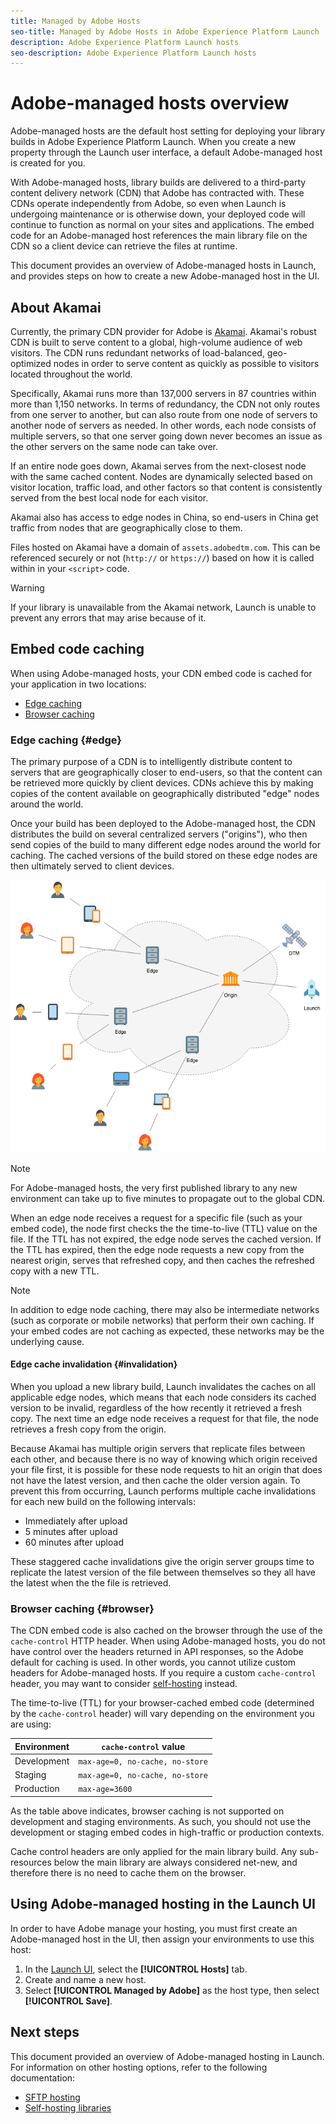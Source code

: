 ```yaml
---
title: Managed by Adobe Hosts
seo-title: Managed by Adobe Hosts in Adobe Experience Platform Launch
description: Adobe Experience Platform Launch hosts
seo-description: Adobe Experience Platform Launch hosts
---
```


# Adobe-managed hosts overview

Adobe-managed hosts are the default host setting for deploying your library builds in Adobe Experience Platform Launch. When you create a new property through the Launch user interface, a default Adobe-managed host is created for you. 

With Adobe-managed hosts, library builds are delivered to a third-party content delivery network (CDN) that Adobe has contracted with. These CDNs operate independently from Adobe, so even when Launch is undergoing maintenance or is otherwise down, your deployed code will continue to function as normal on your sites and applications. The embed code for an Adobe-managed host references the main library file on the CDN so a client device can retrieve the files at runtime.

This document provides an overview of Adobe-managed hosts in Launch, and provides steps on how to create a new Adobe-managed host in the UI.

## About Akamai

Currently, the primary CDN provider for Adobe is [Akamai](https://www.akamai.com/). Akamai's robust CDN is built to serve content to a global, high-volume audience of web visitors. The CDN runs redundant networks of load-balanced, geo-optimized nodes in order to serve content as quickly as possible to visitors located throughout the world.

Specifically, Akamai runs more than 137,000 servers in 87 countries within more than 1,150 networks. In terms of redundancy, the CDN not only routes from one server to another, but can also route from one node of servers to another node of servers as needed. In other words, each node consists of multiple servers, so that one server going down never becomes an issue as the other servers on the same node can take over.

If an entire node goes down, Akamai serves from the next-closest node with the same cached content. Nodes are dynamically selected based on visitor location, traffic load, and other factors so that content is consistently served from the best local node for each visitor.

Akamai also has access to edge nodes in China, so end-users in China get traffic from nodes that are geographically close to them.

Files hosted on Akamai have a domain of `assets.adobedtm.com`. This can be referenced securely or not (`http://` or `https://`) based on how it is called within in your `<script>` code.

>[!WARNING]
>
>If your library is unavailable from the Akamai network, Launch is unable to prevent any errors that may arise because of it.

## Embed code caching

When using Adobe-managed hosts, your CDN embed code is cached for your application in two locations:

* [Edge caching](#edge)
* [Browser caching](#browser)

### Edge caching {#edge}

The primary purpose of a CDN is to intelligently distribute content to servers that are geographically closer to end-users, so that the content can be retrieved more quickly by client devices. CDNs achieve this by making copies of the content available on geographically distributed "edge" nodes around the world.

Once your build has been deployed to the Adobe-managed host, the CDN distributes the build on several centralized servers ("origins"), who then send copies of the build to many different edge nodes around the world for caching. The cached versions of the build stored on these edge nodes are then ultimately served to client devices.

![](../assets/cdn-diagram.png)

>[!NOTE]
>
>For Adobe-managed hosts, the very first published library to any new environment can take up to five minutes to propagate out to the global CDN. 

When an edge node receives a request for a specific file (such as your embed code), the node first checks the the time-to-live (TTL) value on the file. If the TTL has not expired, the edge node serves the cached version. If the TTL has expired, then the edge node requests a new copy from the nearest origin, serves that refreshed copy, and then caches the refreshed copy with a new TTL.

>[!NOTE]
>
>In addition to edge node caching, there may also be intermediate networks (such as corporate or mobile networks) that perform their own caching. If your embed codes are not caching as expected, these networks may be the underlying cause.

#### Edge cache invalidation {#invalidation}

When you upload a new library build, Launch invalidates the caches on all applicable edge nodes, which means that each node considers its cached version to be invalid, regardless of the how recently it retrieved a fresh copy. The next time an edge node receives a request for that file, the node retrieves a fresh copy from the origin.

Because Akamai has multiple origin servers that replicate files between each other, and because there is no way of knowing which origin received your file first, it is possible for these node requests to hit an origin that does not have the latest version, and then cache the older version again. To prevent this from occurring, Launch performs multiple cache invalidations for each new build on the following intervals:

* Immediately after upload
* 5 minutes after upload
* 60 minutes after upload

These staggered cache invalidations give the origin server groups time to replicate the latest version of the file between themselves so they all have the latest when the the file is retrieved.

### Browser caching {#browser}

The CDN embed code is also cached on the browser through the use of the `cache-control` HTTP header. When using Adobe-managed hosts, you do not have control over the headers returned in API responses, so the Adobe default for caching is used. In other words, you cannot utilize custom headers for Adobe-managed hosts. If you require a custom `cache-control` header, you may want to consider [self-hosting](self-hosting-libraries.md) instead.

The time-to-live (TTL) for your browser-cached embed code (determined by the `cache-control` header) will vary depending on the environment you are using:

| Environment | `cache-control` value |
| --- | --- |
| Development | `max-age=0, no-cache, no-store` |
| Staging | `max-age=0, no-cache, no-store` |
| Production | `max-age=3600` |

As the table above indicates, browser caching is not supported on development and staging environments. As such, you should not use the development or staging embed codes in high-traffic or production contexts.

Cache control headers are only applied for the main library build. Any sub-resources below the main library are always considered net-new, and therefore there is no need to cache them on the browser.

## Using Adobe-managed hosting in the Launch UI

In order to have Adobe manage your hosting, you must first create an Adobe-managed host in the UI, then assign your environments to use this host:

1. In the [Launch UI](http://launch.adobe.com/), select the **[!UICONTROL Hosts]** tab.
1. Create and name a new host.
1. Select **[!UICONTROL Managed by Adobe]** as the host type, then select **[!UICONTROL Save]**.

## Next steps

This document provided an overview of Adobe-managed hosting in Launch. For information on other hosting options, refer to the following documentation:

* [SFTP hosting](./sftp-host.md)
* [Self-hosting libraries](./self-hosting-libraries)